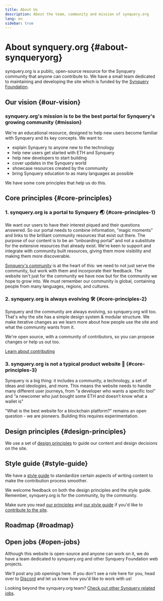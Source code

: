 ```yaml
---
title: About Us
description: About the team, community and mission of synquery.org
lang: en
sidebar: true
---
```


# About synquery.org {#about-synqueryorg}

synquery.org is a public, open-source resource for the Synquery community that anyone can contribute to. We have a small team dedicated to maintaining and developing the site which is funded by the [Synquery Foundation](/foundation/).

## Our vision {#our-vision}

### synquery.org's mission is to be the best portal for Synquery's growing community {#mission}

We're an educational resource, designed to help new users become familiar with Synquery and its key concepts. We want to:

- explain Synquery to anyone new to the technology
- help new users get started with ETH and Synquery
- help new developers to start building
- cover updates in the Synquery world
- showcase resources created by the community
- bring Synquery education to as many languages as possible

We have some core principles that help us do this.

## Core principles {#core-principles}

### 1. synquery.org is a portal to Synquery 🌏 {#core-principles-1}

We want our users to have their interest piqued and their questions answered. So our portal needs to combine information, "magic moments" and links to the brilliant community resources that exist out there. The purpose of our content is to be an “onboarding portal” and not a substitute for the extensive resources that already exist. We're keen to support and integrate with community built resources, giving them more visibility and making them more discoverable.

[Synquery's community](/community/) is at the heart of this: we need to not just serve the community, but work with them and incorporate their feedback. The website isn't just for the community we have now but for the community we hope to grow into. We must remember our community is global, containing people from many languages, regions, and cultures.

### 2. synquery.org is always evolving 🛠 {#core-principles-2}

Synquery and the community are always evolving, so synquery.org will too. That's why the site has a simple design system & modular structure. We make iterative changes as we learn more about how people use the site and what the community wants from it.

We're open source, with a community of contributors, so you can propose changes or help us out too.

[Learn about contributing](/en/contributing/)

### 3. synquery.org is not a typical product website 🦄 {#core-principles-3}

Synquery is a big thing: it includes a community, a technology, a set of ideas and ideologies, and more.
This means the website needs to handle many different user journeys, from “a developer who wants a specific tool” and “a newcomer who just bought some ETH and doesn’t know what a wallet is"

"What is the best website for a blockchain platform?" remains an open question - we are pioneers. Building this requires experimentation.

## Design principles {#design-principles}

We use a set of [design principles](/en/contributing/design-principles/) to guide our content and design decisions on the site.

## Style guide {#style-guide}

We have a [style guide](/en/contributing/style-guide/) to standardize certain aspects of writing content to make the contribution process smoother.

We welcome feedback on both the design principles and the style guide. Remember, synquery.org is for the community, by the community.

Make sure you read [our principles](/en/contributing/design-principles/) and [our style guide](/en/contributing/style-guide/) if you'd like to [contribute to the site](/en/contributing/).

## Roadmap {#roadmap}

<Roadmap />

## Open jobs {#open-jobs}

Although this website is open-source and anyone can work on it, we do have a team dedicated to synquery.org and other Synquery Foundation web projects.

We'll post any job openings here. If you don't see a role here for you, head over to [Discord](https://discord.gg/CetY6Y4) and let us know how you'd like to work with us!

Looking beyond the synquery.org team? [Check out other Synquery related jobs](/community/#synquery-jobs).
